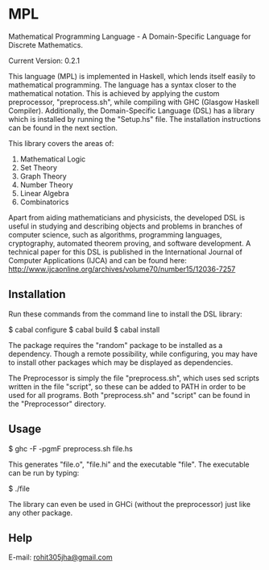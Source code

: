 MPL
===

Mathematical Programming Language - A Domain-Specific Language for Discrete Mathematics.

Current Version: 0.2.1

This language (MPL) is implemented in Haskell, which lends itself easily to mathematical programming. The language has a syntax closer to the mathematical notation. This is achieved by applying the custom preprocessor, "preprocess.sh", while compiling with GHC (Glasgow Haskell Compiler). Additionally, the Domain-Specific Language (DSL) has a library which is installed by running the "Setup.hs" file. The installation instructions can be found in the next section.

This library covers the areas of:

1. Mathematical Logic
2. Set Theory
3. Graph Theory
4. Number Theory
5. Linear Algebra
6. Combinatorics

Apart from aiding mathematicians and physicists, the developed DSL is useful in studying and describing objects and problems in branches of computer science, such as algorithms, programming languages, cryptography, automated theorem proving, and software development. A technical paper for this DSL is published in the International Journal of Computer Applications (IJCA) and can be found here: http://www.ijcaonline.org/archives/volume70/number15/12036-7257

Installation
------------

Run these commands from the command line to install the DSL library:

$ cabal configure
$ cabal build
$ cabal install

The package requires the "random" package to be installed as a dependency. Though a remote possibility, while configuring, you may have to install other packages which may be displayed as dependencies.

The Preprocessor is simply the file "preprocess.sh", which uses sed scripts written in the file "script", so these can be added to PATH in order to be used for all programs. Both "preprocess.sh" and "script" can be found in the "Preprocessor" directory.

Usage
-----

$ ghc -F -pgmF preprocess.sh file.hs

This generates "file.o", "file.hi" and the executable "file". The executable can be run by typing:

$ ./file

The library can even be used in GHCi (without the preprocessor) just like any other package.

Help
----

E-mail: rohit305jha@gmail.com
